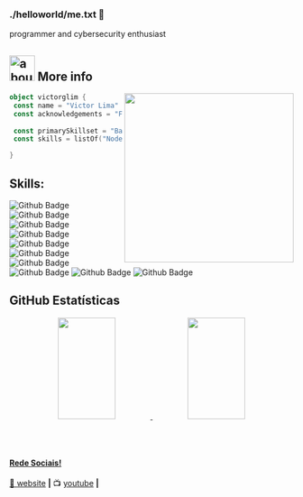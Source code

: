 ### ./helloworld/me.txt 👋

programmer and cybersecurity enthusiast

## <img width="45" alt="about" src="https://raw.github.com/elizarov/elizarov/master/about.png"> More info

<img align="right" width="300" src="https://i2.wp.com/allhtaccess.info/wp-content/uploads/2018/03/programming.gif?fit=1281%2C716&ssl=1" />

```kotlin
object victorglim {
 const name = "Victor Lima"
 const acknowledgements = "Fullstack Developer"
 
 const primarySkillset = "Back end Development"
 const skills = listOf("Node.js", "React", "Typescript", "Python", "Django") 

}
```

## **Skills:**  

![Github Badge](https://img.shields.io/badge/typescript-%23007acc.svg?logo=typescript&logoColor=white&style=for-the-badge)
![Github Badge](https://img.shields.io/badge/React_Native-20232A?style=for-the-badge&logo=react&logoColor=61DAFB)
![Github Badge](https://img.shields.io/badge/React-20232A?style=for-the-badge&logo=react&logoColor=61DAFB)
![Github Badge](https://img.shields.io/badge/Next-black?style=for-the-badge&logo=next.js&logoColor=white)
![Github Badge](https://img.shields.io/badge/-GraphQL-E10098?style=for-the-badge&logo=graphql&logoColor=white)
![Github Badge](https://img.shields.io/badge/GraphQl-E10098?style=for-the-badge&logo=graphql&logoColor=white)
![Github Badge](https://img.shields.io/badge/Tailwind_CSS-38B2AC?style=for-the-badge&logo=tailwind-css&logoColor=white)
![Github Badge](https://img.shields.io/badge/styled--components-DB7093?style=for-the-badge&logo=styled-components&logoColor=white)
![Github Badge](https://img.shields.io/badge/mac%20os-000000?style=for-the-badge&logo=apple&logoColor=white)
![Github Badge](https://img.shields.io/badge/GIT-E44C30?style=for-the-badge&logo=git&logoColor=white)

## **GitHub Estatísticas**

<div align="center">
  <a href="https://github.com/aizzxn">
   <img height="180em" width="45%" src="https://github-readme-stats.vercel.app/api/top-langs/?username=aizzxn&layout=compact&langs_count=7&theme=dracula"/>
  <img height="180em" width="45%" src="https://github-readme-stats.vercel.app/api?username=aizzxn&show_icons=true&theme=dracula&include_all_commits=true&count_private=true"/> 
</div>
  
  ##
 
<div> 

[website]: https://aizzxn.vercel.app/
[youtube]: https://www.youtube.com/@aizzxn/
<br>

#### Rede Sociais!

🏡 [website][website] **|** 
📺 [youtube][youtube] **|** 

 


